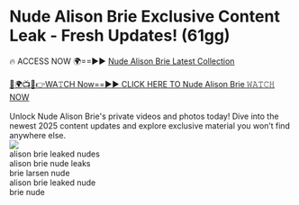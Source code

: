 # Nude Alison Brie Exclusive Content Leak - Fresh Updates! (61gg)

🔥 ACCESS NOW 🌍==►► <a href="https://tinyurl.com/2mz8nhtm" rel="nofollow">Nude Alison Brie Latest Collection</a>
<br><br>
[🔴🌍📺📱👉WA𝚃CH Now==►► CLICK HERE TO Nude Alison Brie 𝚆𝙰𝚃𝙲𝙷 NOW](https://tinyurl.com/2mz8nhtm)
<br><br>
Unlock Nude Alison Brie's private videos and photos today! Dive into the newest 2025 content updates and explore exclusive material you won’t find anywhere else.
<br>
<a href="https://tinyurl.com/2mz8nhtm" rel="nofollow" data-target="animated-image.originalLink"><img src="https://camo.githubusercontent.com/8a4f000d20f83aca3bf7ec5f350d767afa0574a8a352519fd8cfa583a6f93a33/68747470733a2f2f692e696d6775722e636f6d2f644a486b345a712e676966" data-canonical-src="https://i.imgur.com/dJHk4Zq.gif" style="max-width: 100%; display: inline-block;" data-target="animated-image.originalImage"></a>
<br>
alison brie leaked nudes<br>
alison brie nude leaks<br>
brie larsen nude<br>
alison brie leaked nude<br>
brie nude